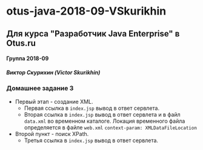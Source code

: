 # otus-java-2018-09-VSkurikhin
## Для курса "Разработчик Java Enterprise" в Otus.ru

#### Группа 2018-09
##### Виктор Скурихин (Victor Skurikhin)

### Домашнее задание 3

 * Первый этап - создание XML.
   * Первая ссылка в `index.jsp` вывод в ответ сервлета.
   * Вторая ссылка в `index.jsp` вывод в ответ сервлета и в файл `data.xml` во временном каталоге.
    Локация временного файла определяется в файле `web.xml` `context-param: XMLDataFileLocation`
 * Второй пункт - поиск XPath.
   * Третья ссылка в `index.jsp` вывод в ответ сервлета.
